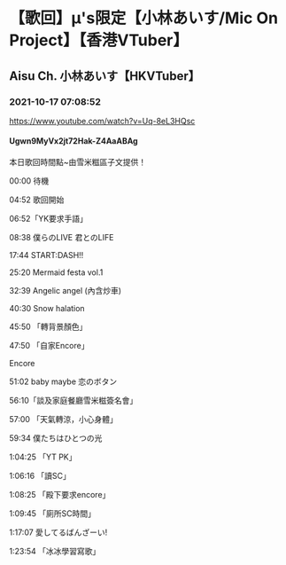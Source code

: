 # 【歌回】μ's限定【小林あいす/Mic On Project】【香港VTuber】

## Aisu Ch. 小林あいす【HKVTuber】

### 2021-10-17 07:08:52

https://www.youtube.com/watch?v=Uq-8eL3HQsc

#### Ugwn9MyVx2jt72Hak-Z4AaABAg

本日歌回時間點~由雪米糍區子文提供！



00:00 待機

04:52 歌回開始

06:52「YK要求手語」

08:38 僕らのLIVE 君とのLIFE

17:44 START:DASH!!

25:20 Mermaid festa vol.1

32:39 Angelic angel (內含炒車)

40:30 Snow halation

45:50 「轉背景顏色」

47:50 「自家Encore」

Encore

51:02 baby maybe 恋のボタン

56:10「談及家庭餐廳雪米糍簽名會」

57:00 「天氣轉涼，小心身體」

59:34  僕たちはひとつの光

1:04:25 「YT PK」

1:06:16 「讀SC」

1:08:25 「殿下要求encore」

1:09:45 「廁所SC時間」

1:17:07  愛してるばんざーい!

1:23:54 「冰冰學習寫歌」

